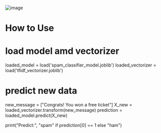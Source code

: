 ![image](https://pomf2.lain.la/f/ietrnm3p.jpg)

# How to Use
# load model amd vectorizer
loaded_model = load('spam_classifier_model.joblib')
loaded_vectorizer = load('tfidf_vectorizer.joblib')

# predict new data
new_message = ["Congrats! You won a free ticket"]
X_new = loaded_vectorizer.transform(new_message)
prediction = loaded_model.predict(X_new)

print("Predict:", "spam" if prediction[0] == 1 else "ham")
